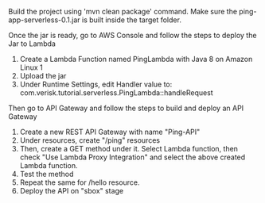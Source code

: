 Build the project using 'mvn clean package' command. 
Make sure the ping-app-serverless-0.1.jar is built inside the target folder.

Once the jar is ready, go to AWS Console and follow the steps to deploy the Jar to Lambda

1. Create a Lambda Function named PingLambda with Java 8 on Amazon Linux 1
2. Upload the jar
3. Under Runtime Settings, edit Handler value to: com.verisk.tutorial.serverless.PingLambda::handleRequest

Then go to API Gateway and follow the steps to build and deploy an API Gateway

1. Create a new REST API Gateway with name "Ping-API"
2. Under resources, create "/ping" resources
3. Then, create a GET method under it. Select Lambda function, then check "Use Lambda Proxy Integration" and select the above created Lambda function.
4. Test the method
5. Repeat the same for /hello resource.
6. Deploy the API on "sbox" stage

